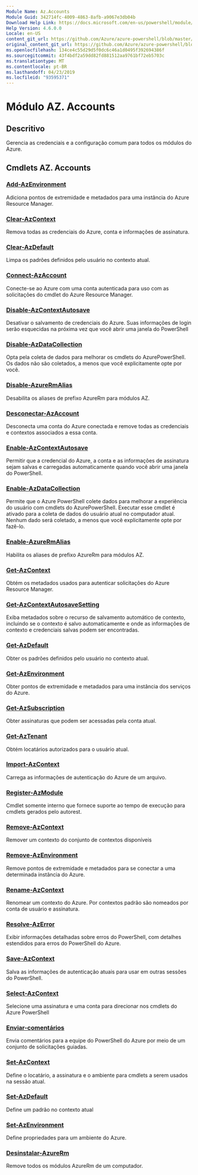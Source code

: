 ```yaml
---
Module Name: Az.Accounts
Module Guid: 342714fc-4009-4863-8afb-a9067e3db04b
Download Help Link: https://docs.microsoft.com/en-us/powershell/module/az.accounts
Help Version: 4.6.0.0
Locale: en-US
content_git_url: https://github.com/Azure/azure-powershell/blob/master/src/Accounts/Accounts/help/Az.Accounts.md
original_content_git_url: https://github.com/Azure/azure-powershell/blob/master/src/Accounts/Accounts/help/Az.Accounts.md
ms.openlocfilehash: 134ce4c55d29d5f0dc6c46a1d0495f392694386f
ms.sourcegitcommit: 43f4bdf2a59dd82fd881512aa9761bf72eb5703c
ms.translationtype: MT
ms.contentlocale: pt-BR
ms.lasthandoff: 04/23/2019
ms.locfileid: "93595371"
---
```

# Módulo AZ. Accounts
## Descritivo
Gerencia as credenciais e a configuração comum para todos os módulos do Azure.

## Cmdlets AZ. Accounts
### [Add-AzEnvironment](Add-AzEnvironment.md)
Adiciona pontos de extremidade e metadados para uma instância do Azure Resource Manager.

### [Clear-AzContext](Clear-AzContext.md)
Remova todas as credenciais do Azure, conta e informações de assinatura.

### [Clear-AzDefault](Clear-AzDefault.md)
Limpa os padrões definidos pelo usuário no contexto atual.

### [Connect-AzAccount](Connect-AzAccount.md)
Conecte-se ao Azure com uma conta autenticada para uso com as solicitações do cmdlet do Azure Resource Manager.

### [Disable-AzContextAutosave](Disable-AzContextAutosave.md)
Desativar o salvamento de credenciais do Azure.  Suas informações de login serão esquecidas na próxima vez que você abrir uma janela do PowerShell

### [Disable-AzDataCollection](Disable-AzDataCollection.md)
Opta pela coleta de dados para melhorar os cmdlets do AzurePowerShell. Os dados não são coletados, a menos que você explicitamente opte por você.

### [Disable-AzureRmAlias](Disable-AzureRmAlias.md)
Desabilita os aliases de prefixo AzureRm para módulos AZ.

### [Desconectar-AzAccount](Disconnect-AzAccount.md)
Desconecta uma conta do Azure conectada e remove todas as credenciais e contextos associados a essa conta.

### [Enable-AzContextAutosave](Enable-AzContextAutosave.md)
Permitir que a credencial do Azure, a conta e as informações de assinatura sejam salvas e carregadas automaticamente quando você abrir uma janela do PowerShell. 

### [Enable-AzDataCollection](Enable-AzDataCollection.md)
Permite que o Azure PowerShell colete dados para melhorar a experiência do usuário com cmdlets do AzurePowerShell.
Executar esse cmdlet é ativado para a coleta de dados do usuário atual no computador atual.
Nenhum dado será coletado, a menos que você explicitamente opte por fazê-lo.

### [Enable-AzureRmAlias](Enable-AzureRmAlias.md)
Habilita os aliases de prefixo AzureRm para módulos AZ.

### [Get-AzContext](Get-AzContext.md)
Obtém os metadados usados para autenticar solicitações do Azure Resource Manager.

### [Get-AzContextAutosaveSetting](Get-AzContextAutosaveSetting.md)
Exiba metadados sobre o recurso de salvamento automático de contexto, incluindo se o contexto é salvo automaticamente e onde as informações de contexto e credenciais salvas podem ser encontradas.

### [Get-AzDefault](Get-AzDefault.md)
Obter os padrões definidos pelo usuário no contexto atual.

### [Get-AzEnvironment](Get-AzEnvironment.md)
Obter pontos de extremidade e metadados para uma instância dos serviços do Azure.

### [Get-AzSubscription](Get-AzSubscription.md)
Obter assinaturas que podem ser acessadas pela conta atual.

### [Get-AzTenant](Get-AzTenant.md)
Obtém locatários autorizados para o usuário atual.

### [Import-AzContext](Import-AzContext.md)
Carrega as informações de autenticação do Azure de um arquivo.

### [Register-AzModule](Register-AzModule.md)
Cmdlet somente interno que fornece suporte ao tempo de execução para cmdlets gerados pelo autorest.

### [Remove-AzContext](Remove-AzContext.md)
Remover um contexto do conjunto de contextos disponíveis

### [Remove-AzEnvironment](Remove-AzEnvironment.md)
Remove pontos de extremidade e metadados para se conectar a uma determinada instância do Azure.

### [Rename-AzContext](Rename-AzContext.md)
Renomear um contexto do Azure.  Por contextos padrão são nomeados por conta de usuário e assinatura.

### [Resolve-AzError](Resolve-AzError.md)
Exibir informações detalhadas sobre erros do PowerShell, com detalhes estendidos para erros do PowerShell do Azure.

### [Save-AzContext](Save-AzContext.md)
Salva as informações de autenticação atuais para usar em outras sessões do PowerShell.

### [Select-AzContext](Select-AzContext.md)
Selecione uma assinatura e uma conta para direcionar nos cmdlets do Azure PowerShell

### [Enviar-comentários](Send-Feedback.md)
Envia comentários para a equipe do PowerShell do Azure por meio de um conjunto de solicitações guiadas.

### [Set-AzContext](Set-AzContext.md)
Define o locatário, a assinatura e o ambiente para cmdlets a serem usados na sessão atual.

### [Set-AzDefault](Set-AzDefault.md)
Define um padrão no contexto atual

### [Set-AzEnvironment](Set-AzEnvironment.md)
Define propriedades para um ambiente do Azure.

### [Desinstalar-AzureRm](Uninstall-AzureRm.md)
Remove todos os módulos AzureRm de um computador.

